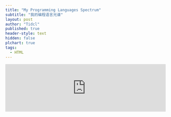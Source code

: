 ```yaml
---
title: "My Programming Languages Spectrum"
subtitle: "我的编程语言光谱"
layout: post
author: "Tidcl"
published: true
header-style: text
hidden: false
plchart: true
tags:
  - HTML
---
```


<iframe 
  id="chart"
  src="https://huangxuan.me/PL-chart/"
  frameborder="0" 
  scrolling="no" 
  style="width: 100%">
</iframe>
